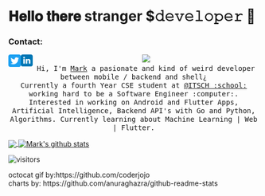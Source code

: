 <p align="center">
<h1>𝐇𝐞𝐥𝐥𝐨 𝐭𝐡𝐞𝐫𝐞 stranger $𝚍𝚎𝚟𝚎𝚕𝚘𝚙𝚎𝚛 🦖</h1>
</p>
<h3>Contact:</h3>
<a href="https://twitter.com/darkmarksdoe">
  <img align="left" alt="Marco J. | Twitter" width="25px" src="https://raw.githubusercontent.com/edent/SuperTinyIcons/099dc12b59179d07d534069bc8551718f786d91a/images/svg/twitter.svg" />
</a>
<a href="https://www.linkedin.com/in/marco-julio-fm/">
  <img align="left" alt="Marco Julio | Linkdin" width="24px" src="https://raw.githubusercontent.com/edent/SuperTinyIcons/099dc12b59179d07d534069bc8551718f786d91a/images/svg/linkedin.svg" />
</a>
<p align="center">
  <img src="https://raw.githubusercontent.com/coderjojo/coderjojo/master/img/github.gif" width=100>
<samp>  
  <br>
    Hi, I'm <a href="https://darkmarksdoe.xyz/">Mark</a> a pasionate and kind of weird developer between mobile / backend and shell¿ <br>
    Currently a fourth Year CSE student at <a href="https://www.cdhidalgo.tecnm.mx/">@ITSCH :school: </a> working hard to be a Software Engineer :computer:. Interested in working on Android and Flutter Apps, Artificial Intelligence, Backend API's with Go and Python, Algorithms. Currently learning about Machine Learning | Web | Flutter.
  <br>
  </samp>
</p>
<a href="https://github.com/darkmarksdoe/">
  <img align="center" src="https://github-readme-stats.vercel.app/api/top-langs/?username=darkmarksdoe&theme=radical&hide_langs_below=1" />
</a>
<a href="https://github.com/anuraghazra/github-readme-stats">
  <img align="center" src="https://github-readme-stats.vercel.app/api?username=darkmarksdoe&show_icons=true&theme=radical&line_height=40" alt="Mark's github stats" />
</a>
<br>

![visitors](https://visitor-badge.laobi.icu/badge?page_id=darkmarksdoe)

<p>
octocat gif by:https://github.com/coderjojo<br>
charts by: https://github.com/anuraghazra/github-readme-stats</p>

